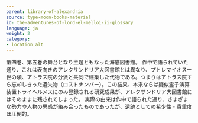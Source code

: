 ```yaml
---
parent: library-of-alexandria
source: type-moon-books-material
id: the-adventures-of-lord-el-melloi-ii-glossary
language: ja
weight: 2
category:
- location_alt
---
```


第四巻、第五巻の舞台となり主題ともなった海底図書館。
作中で語られていた通り、これは表向きのアレクサンドリア大図書館とは異なり、プトレマイオス一世の頃、アトラス院の分派と共同で建築した代物である。つまりはアトラス院すら忘却しきった遺失物（ロストナンバー）。この結果、本来ならば疑似霊子演算装置トライヘルメスにのみ登録される研究成果が、アレクサンドリア大図書館にはそのままに残されてしまった。
実際の由来は作中で語られた通り、さまざまな勢力や人物の思惑が絡み合ったものであったが、遺跡としての希少性・貴重度は圧倒的。
